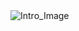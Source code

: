 <picture>
  <source srcset="https://github.com/user-attachments/assets/8c8c103c-e2fe-48d1-814b-2d18f6341a1f" media="(prefers-color-scheme: dark)">
  <img src="https://github.com/user-attachments/assets/05c84ecd-0d7b-4171-b561-afa9913cc008" alt="Intro_Image">
</picture>
